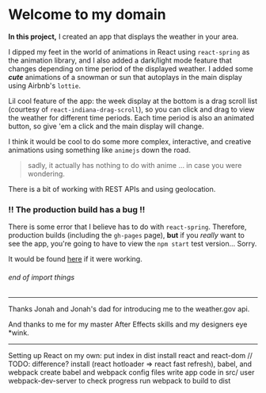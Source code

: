 # Welcome to my domain

**In this project,** I created an app that displays the weather in your area.

I dipped my feet in the world of animations in React using `react-spring` as the animation library, and I also added a dark/light mode feature that changes depending on time period of the displayed weather. I added some ***cute*** animations of a snowman or sun that autoplays in the main display using Airbnb's `lottie`.

Lil cool feature of the app: the week display at the bottom is a drag scroll list (courtesy of `react-indiana-drag-scroll`), so you can click and drag to view the weather for different time periods. Each time period is also an animated button, so give 'em a click and the main display will change.

I think it would be cool to do some more complex, interactive, and creative animations using something like `animejs` down the road.

> sadly, it actually has nothing to do with anime ... in case you were wondering.

There is a bit of working with REST APIs and using geolocation.


### !! The production build has a bug !!
There is some error that I believe has to do with `react-spring`. Therefore, production builds (including the `gh-pages` page), **but** if you *really* want to see the app, you're going to have to view the `npm start` test version... Sorry.

It would be found [here](https://kyungjinjpark.github.io/animated-weather/) if it were working.

###### end of import things

---

Thanks Jonah and Jonah's dad for introducing me to the weather.gov api.

And thanks to me for my master After Effects skills and my designers eye *wink.

---

Setting up React on my own:
put index in dist
install react and react-dom // TODO: difference?
install (react hotloader => react fast refresh), babel, and webpack
create babel and webpack config files
write app code in src/
user webpack-dev-server to check progress
run webpack to build to dist